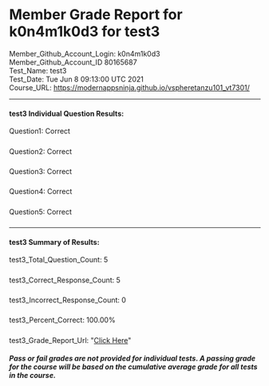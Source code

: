 # Member Grade Report for k0n4m1k0d3 for test3  
   
Member_Github_Account_Login: k0n4m1k0d3  
Member_Github_Account_ID 80165687  
Test_Name: test3  
Test_Date: Tue Jun  8 09:13:00 UTC 2021  
Course_URL: https://modernappsninja.github.io/vspheretanzu101_vt7301/  
   
---  
#### test3 Individual Question Results:  
Question1: Correct  
#####  
Question2: Correct  
#####  
Question3: Correct  
#####  
Question4: Correct  
#####  
Question5: Correct  
#####  
---  
#### test3 Summary of Results:  
test3_Total_Question_Count: 5  
#####  
test3_Correct_Response_Count: 5  
#####  
test3_Incorrect_Response_Count: 0  
#####  
test3_Percent_Correct: 100.00%  
#####  
test3_Grade_Report_Url: "[Click Here](https://github.com/modernappsninjas/k0n4m1k0d3/blob/main/static/userdata/courses/vspheretanzu101_vt7301/grade_report.pr962.test3.md)"
##### Pass or fail grades are not provided for individual tests. A passing grade for the course will be based on the cumulative average grade for all tests in the course.  
